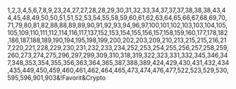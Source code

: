 1,2,3,4,5,6,7,8,9,23,24,27,27,28,28,29,30,31,32,33,34,37,37,37,38,38,38,43,44,45,48,49,50,50,51,51,52,53,54,55,58,59,60,61,62,63,64,65,66,67,68,69,70,71,79,80,81,82,88,88,89,89,90,91,92,93,94,96,97,100,101,102,103,103,104,105,105,109,110,111,112,114,116,117,137,152,153,154,155,156,157,158,159,160,177,178,182,186,187,188,189,190,194,195,198,199,200,202,203,209,210,213,215,215,216,217,220,221,228,229,230,231,232,233,234,252,253,254,255,256,257,258,259,260,273,274,275,296,297,299,309,310,318,319,322,323,331,332,345,346,347,348,353,354,355,356,363,364,365,387,388,389,424,429,430,431,432,434,435,449,450,459,460,461,462,464,465,473,474,476,477,522,523,529,530,595,596,901,903&!Favorit&Crypto
